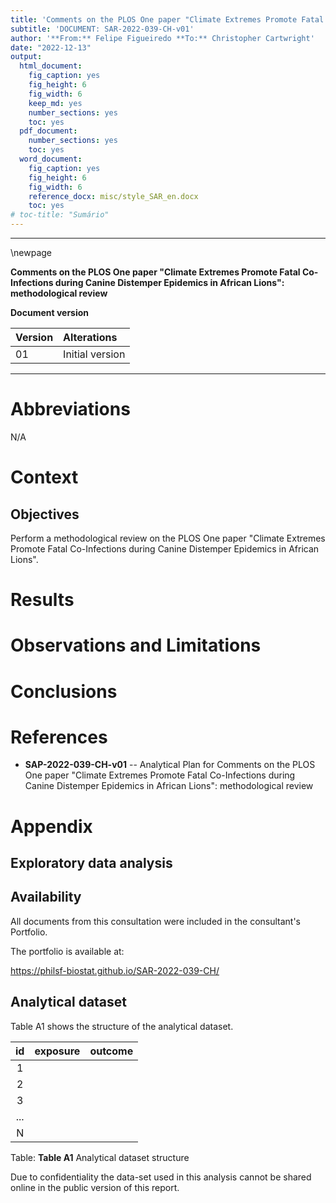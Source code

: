 ```yaml
---
title: 'Comments on the PLOS One paper "Climate Extremes Promote Fatal Co-Infections during Canine Distemper Epidemics in African Lions": methodological review'
subtitle: 'DOCUMENT: SAR-2022-039-CH-v01'
author: '**From:** Felipe Figueiredo **To:** Christopher Cartwright'
date: "2022-12-13"
output:
  html_document:
    fig_caption: yes
    fig_height: 6
    fig_width: 6
    keep_md: yes
    number_sections: yes
    toc: yes
  pdf_document:
    number_sections: yes
    toc: yes
  word_document:
    fig_caption: yes
    fig_height: 6
    fig_width: 6
    reference_docx: misc/style_SAR_en.docx
    toc: yes
# toc-title: "Sumário"
---
```




---

\newpage

**Comments on the PLOS One paper "Climate Extremes Promote Fatal Co-Infections during Canine Distemper Epidemics in African Lions": methodological review**

**Document version**


|Version |Alterations     |
|:-------|:---------------|
|01      |Initial version |



---

# Abbreviations

N/A

# Context

## Objectives

Perform a methodological review on the PLOS One paper
"Climate Extremes Promote Fatal Co-Infections during Canine Distemper Epidemics in African Lions".

<!-- ## Data reception and cleaning -->

<!-- # Methods -->

<!-- ## Study parameters -->

<!-- ### Study design -->

<!-- ### Inclusion and exclusion criteria -->

<!-- ### Exposures -->

<!-- ### Outcomes -->

<!-- ### Covariates -->

<!-- ## Statistical analyses -->

<!-- This analysis was performed using statistical software `R` version 4.2.1. -->

# Results

# Observations and Limitations

# Conclusions

# References

- **SAP-2022-039-CH-v01** -- Analytical Plan for Comments on the PLOS One paper "Climate Extremes Promote Fatal Co-Infections during Canine Distemper Epidemics in African Lions": methodological review

# Appendix

## Exploratory data analysis



## Availability

All documents from this consultation were included in the consultant's Portfolio.

<!-- The client has requested that this analysis be kept confidential until a future date, determined by the client. -->
<!-- All documents from this consultation are therefore not published online and only the title and year of the analysis will be included in the consultant's Portfolio. -->
<!-- After the agreed date is reached, the documents will be released. -->

<!-- The client has requested that this analysis be kept confidential. -->
<!-- All documents from this consultation are therefore not published online and only the title and year of the analysis will be included in the consultant's Portfolio. -->

The portfolio is available at:

<https://philsf-biostat.github.io/SAR-2022-039-CH/>

## Analytical dataset

Table A1 shows the structure of the analytical dataset.


| id  | exposure | outcome |
|:---:|:--------:|:-------:|
|  1  |          |         |
|  2  |          |         |
|  3  |          |         |
| ... |          |         |
|  N  |          |         |

Table: **Table A1** Analytical dataset structure

Due to confidentiality the data-set used in this analysis cannot be shared online in the public version of this report.
